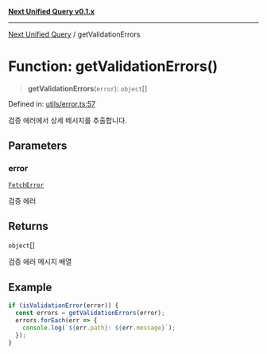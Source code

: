 [**Next Unified Query v0.1.x**](../README.md)

***

[Next Unified Query](../globals.md) / getValidationErrors

# Function: getValidationErrors()

> **getValidationErrors**(`error`): `object`[]

Defined in: [utils/error.ts:57](https://github.com/newExpand/next-unified-query/blob/main/packages/core/src/utils/error.ts#L57)

검증 에러에서 상세 메시지를 추출합니다.

## Parameters

### error

[`FetchError`](../classes/FetchError.md)

검증 에러

## Returns

`object`[]

검증 에러 메시지 배열

## Example

```ts
if (isValidationError(error)) {
  const errors = getValidationErrors(error);
  errors.forEach(err => {
    console.log(`${err.path}: ${err.message}`);
  });
}
```
